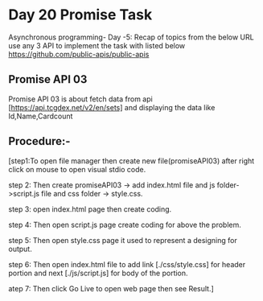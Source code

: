 # **Day 20 Promise Task**

   Asynchronous programming- Day -5: Recap of topics from the below URL use any 3 API to implement the task with listed below https://github.com/public-apis/public-apis  

## **Promise API 03**
  Promise API 03 is about fetch data from api
        [https://api.tcgdex.net/v2/en/sets] and displaying the data like
        Id,Name,Cardcount

 ## **Procedure:-**   

[step1:To open file manager then create new file(promiseAPI03) after right click on mouse to open visual stdio code.

step 2: Then create promiseAPI03 -> add index.html file and js folder->script.js file and css folder -> style.css.

step 3: open index.html page then create coding.

step 4: Then  open script.js page create coding for above the problem.

step 5: Then open style.css page  it used to represent a designing for output.

step 6: Then open index.html file to add link [./css/style.css] for header portion and next [./js/script.js] for body
        of the portion.

atep 7: Then click Go Live to open web page then see Result.]

